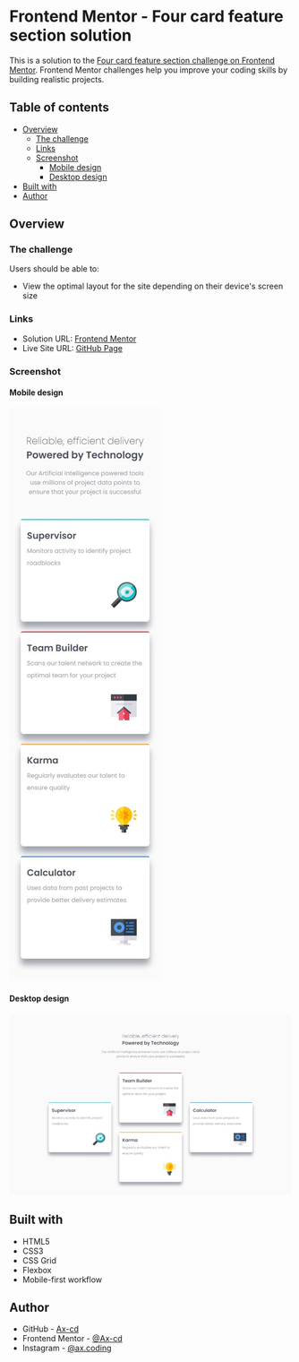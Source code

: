 # Frontend Mentor - Four card feature section solution

This is a solution to the [Four card feature section challenge on Frontend Mentor](https://www.frontendmentor.io/challenges/four-card-feature-section-weK1eFYK). Frontend Mentor challenges help you improve your coding skills by building realistic projects.

## Table of contents

- [Overview](#overview)
  - [The challenge](#the-challenge)
  - [Links](#links)
  - [Screenshot](#screenshot)
    - [Mobile design](#mobile-design)
    - [Desktop design](#desktop-design)
- [Built with](#built-with)
- [Author](#author)

## Overview

### The challenge

Users should be able to:

- View the optimal layout for the site depending on their device's screen size

### Links

- Solution URL: [Frontend Mentor](https://www.frontendmentor.io/solutions/four-card-feature-section-using-css-grid-01Lwh9_RoZ)
- Live Site URL: [GitHub Page](https://ax-cd.github.io/four-card-feature-section-challenge/)

### Screenshot

#### Mobile design

![](/src/images/mobile-design-screenshot.jpeg)

#### Desktop design

![](/src/images/desktop-design-screeshot.jpeg)

## Built with

- HTML5
- CSS3
- CSS Grid
- Flexbox
- Mobile-first workflow

## Author

- GitHub - [Ax-cd](https://github.com/Ax-cd)
- Frontend Mentor - [@Ax-cd](https://www.frontendmentor.io/profile/Ax-cd)
- Instagram - [@ax.coding](https://www.instagram.com/ax.coding/)
